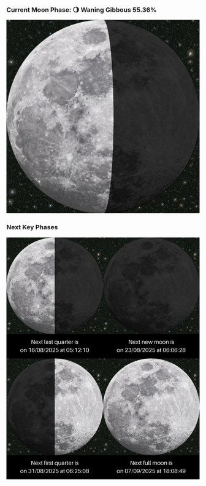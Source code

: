 ### Current Moon Phase: 🌖 Waning Gibbous 55.36%
![Moon Phase](moonphase.png)
### Next Key Phases
![Gallery](gallery.png)
